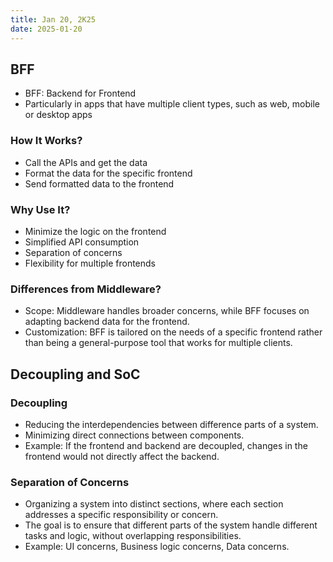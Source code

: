 ```yaml
---
title: Jan 20, 2K25
date: 2025-01-20
---
```


## BFF

- BFF: Backend for Frontend
- Particularly in apps that have multiple client types, such as web, mobile or desktop apps

### How It Works?

 - Call the APIs and get the data
 - Format the data for the specific frontend
 - Send formatted data to the frontend

### Why Use It?

 - Minimize the logic on the frontend
 - Simplified API consumption
 - Separation of concerns
 - Flexibility for multiple frontends

### Differences from Middleware?
- Scope: Middleware handles broader concerns, while BFF focuses on adapting backend data for the frontend.
- Customization: BFF is tailored on the needs of a specific frontend rather than being a general-purpose tool that works for multiple clients.

## Decoupling and SoC

### Decoupling

- Reducing the interdependencies between difference parts of a system.
- Minimizing direct connections between components.
- Example: If the frontend and backend are decoupled, changes in the frontend would not directly affect the backend.

### Separation of Concerns

- Organizing a system into distinct sections, where each section addresses a specific responsibility or concern.
- The goal is to ensure that different parts of the system handle different tasks and logic, without overlapping responsibilities.
- Example: UI concerns, Business logic concerns, Data concerns.